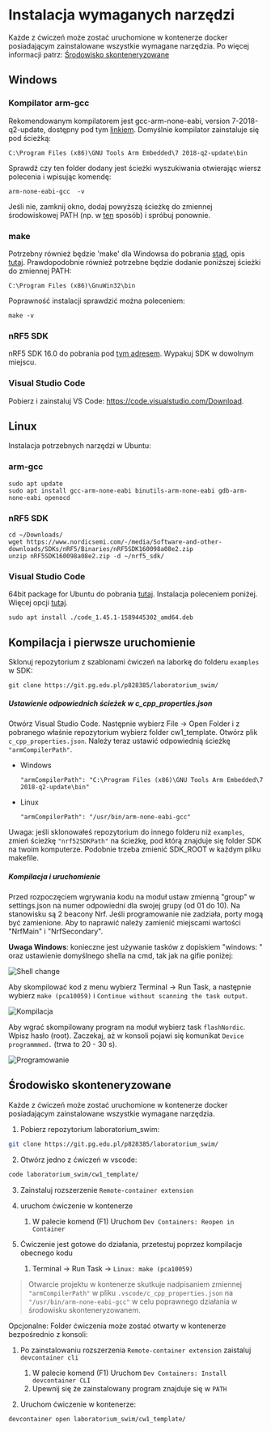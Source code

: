 # Instalacja wymaganych narzędzi

Każde z ćwiczeń może zostać uruchomione w kontenerze docker posiadającym
zainstalowane wszystkie wymagane narzędzia. Po więcej informacji patrz:
[Środowisko skonteneryzowane](#środowisko-skonteneryzowane)

## Windows

### Kompilator arm-gcc

Rekomendowanym kompilatorem jest gcc-arm-none-eabi, version 7-2018-q2-update, dostępny pod tym [linkiem](https://developer.arm.com/tools-and-software/open-source-software/developer-tools/gnu-toolchain/gnu-rm/downloads/7-2018-q2-update). Domyślnie kompilator zainstaluje się pod ścieżką:

```
C:\Program Files (x86)\GNU Tools Arm Embedded\7 2018-q2-update\bin
```

Sprawdź czy ten folder dodany jest ścieżki wyszukiwania otwierając wiersz polecenia i wpisując komendę:

```
arm-none-eabi-gcc  -v
```

Jeśli nie, zamknij okno, dodaj powyższą ścieżkę do zmiennej środowiskowej PATH (np. w [ten](https://docs.alfresco.com/4.2/tasks/fot-addpath.html) sposób) i spróbuj ponownie.

### make

Potrzebny również będzie 'make' dla Windowsa do pobrania [stąd](http://gnuwin32.sourceforge.net/downlinks/make.php), opis [tutaj](http://gnuwin32.sourceforge.net/packages/make.htm). Prawdopodobnie również potrzebne będzie dodanie poniższej ścieżki do zmiennej PATH:

```
C:\Program Files (x86)\GnuWin32\bin
```

Poprawność instalacji sprawdzić można poleceniem:

```
make -v
```

### nRF5 SDK

nRF5 SDK 16.0 do pobrania pod [tym adresem](https://www.nordicsemi.com/-/media/Software-and-other-downloads/SDKs/nRF5/Binaries/nRF5SDK160098a08e2.zip). Wypakuj SDK w dowolnym miejscu.

### Visual Studio Code

Pobierz i zainstaluj VS Code: https://code.visualstudio.com/Download.



## Linux

Instalacja potrzebnych narzędzi w Ubuntu:

### arm-gcc

```
sudo apt update
sudo apt install gcc-arm-none-eabi binutils-arm-none-eabi gdb-arm-none-eabi openocd
```

### nRF5 SDK

```
cd ~/Downloads/
wget https://www.nordicsemi.com/-/media/Software-and-other-downloads/SDKs/nRF5/Binaries/nRF5SDK160098a08e2.zip
unzip nRF5SDK160098a08e2.zip -d ~/nrf5_sdk/
```

### Visual Studio Code

64bit package for Ubuntu do pobrania [tutaj](https://go.microsoft.com/fwlink/?LinkID=760868). Instalacja poleceniem poniżej. Więcej opcji [tutaj](https://code.visualstudio.com/docs/setup/linux).

```
sudo apt install ./code_1.45.1-1589445302_amd64.deb
```



## Kompilacja i pierwsze uruchomienie

Sklonuj repozytorium z szablonami ćwiczeń na laborkę do folderu `examples` w SDK:

```
git clone https://git.pg.edu.pl/p828385/laboratorium_swim/
```

##### Ustawienie odpowiednich ścieżek w c_cpp_properties.json

Otwórz Visual Studio Code. Następnie wybierz File -> Open Folder i z pobranego właśnie repozytorium wybierz folder cw1_template. Otwórz plik `c_cpp_properties.json`. Należy teraz ustawić odpowiednią ścieżkę `"armCompilerPath"`.

- Windows

  ```
  "armCompilerPath": "C:\Program Files (x86)\GNU Tools Arm Embedded\7 2018-q2-update\bin"
  ```

- Linux

  ```
  "armCompilerPath": "/usr/bin/arm-none-eabi-gcc"
  ```



Uwaga: jeśli sklonowałeś repozytorium do innego folderu niż `examples`, zmień ścieżkę `"nrf52SDKPath"` na ścieżkę, pod którą znajduje się folder SDK na twoim komputerze. Podobnie trzeba zmienić SDK_ROOT w każdym pliku makefile.

##### Kompilacja i uruchomienie
Przed rozpoczęciem wgrywania kodu na moduł ustaw zmienną "group" w settings.json na numer odpowiedni dla swojej grupy (od 01 do 10).
Na stanowisku są 2 beacony Nrf. Jeśli programowanie nie zadziała, porty mogą być zamienione. Aby to naprawić należy zamienić miejscami wartości "NrfMain" i "NrfSecondary".

**Uwaga Windows**: konieczne jest używanie tasków z dopiskiem "windows: " oraz ustawienie domyślnego shella na cmd, tak jak na gifie poniżej:

![Shell change](instrukcje_img/shell_change.gif "Zmiana domyslnego shella")

Aby skompilować kod z menu wybierz Terminal -> Run Task, a następnie wybierz `make (pca10059)` i `Continue without scanning the task output`.

![Kompilacja](instrukcje_img/kompilacja.gif "Kompilacja")



Aby wgrać skompilowany program na moduł wybierz task `flashNordic`. Wpisz hasło (root). Zaczekaj, aż w konsoli pojawi się komunikat `Device programmmed.` (trwa to 20 - 30 s).

![Programowanie](instrukcje_img/programowanie.gif "Programowanie")

## Środowisko skonteneryzowane

Każde z ćwiczeń może zostać uruchomione w kontenerze docker posiadającym
zainstalowane wszystkie wymagane narzędzia.

1. Pobierz repozytorium laboratorium_swim:

  ```bash
  git clone https://git.pg.edu.pl/p828385/laboratorium_swim/
  ```

2. Otwórz jedno z ćwiczeń w vscode:

  ```bash
  code laboratorium_swim/cw1_template/
  ```

3. Zainstaluj rozszerzenie `Remote-container extension`

4. uruchom ćwiczenie w kontenerze
   1. W palecie komend (F1) Uruchom `Dev Containers: Reopen in Container`

5. Ćwiczenie jest gotowe do działania, przetestuj poprzez kompilacje obecnego kodu
   1. Terminal -> Run Task -> `Linux: make (pca10059)`

> Otwarcie projektu w kontenerze skutkuje nadpisaniem zmiennej
> `"armCompilerPath"` w pliku `.vscode/c_cpp_properties.json` na
> `"/usr/bin/arm-none-eabi-gcc"` w celu poprawnego działania w środowisku
> skonteneryzowanem.

Opcjonalne: Folder ćwiczenia może zostać otwarty w kontenerze bezpośrednio z
konsoli:

1. Po zainstalowaniu rozszerzenia `Remote-container extension` zaistaluj `devcontainer cli`
   1. W palecie komend (F1) Uruchom `Dev Containers: Install devcontainer CLI`
   2. Upewnij się że zainstalowany program znajduje się w `PATH`

2. Uruchom ćwiczenie w kontenerze:

  ```bash
  devcontainer open laboratorium_swim/cw1_template/
  ```
